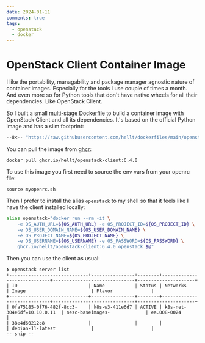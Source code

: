 ```yaml
---
date: 2024-01-11
comments: true
tags:
  - openstack
  - docker
---
```


# OpenStack Client Container Image

I like the portability, managability and package manager agnostic nature of container images. Especially for the tools I use couple of times a month. And even more so for Python tools that don't have native wheels for all their dependencies. Like OpenStack Client.

So I built a small [multi-stage Dockerfile](https://github.com/hellt/dockerfiles/blob/main/openstack-client/openstack-client.dockerfile) to build a container image with OpenStack Client and all its dependencies. It's based on the official Python image and has a slim footprint:

```Dockerfile
--8<-- "https://raw.githubusercontent.com/hellt/dockerfiles/main/openstack-client/openstack-client.dockerfile"
```

You can pull the image from [ghcr](https://github.com/hellt/dockerfiles/pkgs/container/openstack-client):

```
docker pull ghcr.io/hellt/openstack-client:6.4.0
```

To use this image you first need to source the env vars from your openrc file:

```
source myopenrc.sh
```

Then I prefer to install the alias `openstack` to my shell so that it feels like I have the client installed locally:

```bash
alias openstack="docker run --rm -it \
    -e OS_AUTH_URL=${OS_AUTH_URL} -e OS_PROJECT_ID=${OS_PROJECT_ID} \
    -e OS_USER_DOMAIN_NAME=${OS_USER_DOMAIN_NAME} \
    -e OS_PROJECT_NAME=${OS_PROJECT_NAME} \
    -e OS_USERNAME=${OS_USERNAME} -e OS_PASSWORD=${OS_PASSWORD} \
    ghcr.io/hellt/openstack-client:6.4.0 openstack $@"
```

Then you can use the client as usual:

```
❯ openstack server list
+-----------------------------+----------------+--------+-----------------------------+------------------------------+---------------------+
| ID                          | Name           | Status | Networks                    | Image                        | Flavor              |
+-----------------------------+----------------+--------+-----------------------------+------------------------------+---------------------+
| 0fa75185-0f76-482f-8cc3-    | k8s-w3-411e6d7 | ACTIVE | k8s-net-304e6df=10.10.0.11  | nesc-baseimages-             | ea.008-0024         |
| 38e4d60212c8                |                |        |                             | debian-11-latest             |                     |
-- snip --
```
